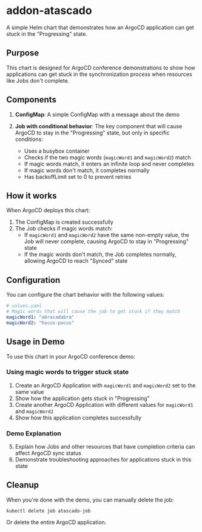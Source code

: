 # addon-atascado

A simple Helm chart that demonstrates how an ArgoCD application can get stuck in the "Progressing" state.

## Purpose

This chart is designed for ArgoCD conference demonstrations to show how applications can get stuck in the synchronization process when resources like Jobs don't complete.

## Components

1. **ConfigMap**: A simple ConfigMap with a message about the demo

2. **Job with conditional behavior**: The key component that will cause ArgoCD to stay in the "Progressing" state, but only in specific conditions:
   - Uses a busybox container
   - Checks if the two magic words (`magicWord1` and `magicWord2`) match
   - If magic words match, it enters an infinite loop and never completes
   - If magic words don't match, it completes normally
   - Has backoffLimit set to 0 to prevent retries

## How it works

When ArgoCD deploys this chart:
1. The ConfigMap is created successfully
2. The Job checks if magic words match:
   - If `magicWord1` and `magicWord2` have the same non-empty value, the Job will never complete, causing ArgoCD to stay in "Progressing" state
   - If the magic words don't match, the Job completes normally, allowing ArgoCD to reach "Synced" state

## Configuration

You can configure the chart behavior with the following values:

```yaml
# values.yaml
# Magic words that will cause the job to get stuck if they match
magicWord1: "abracadabra"
magicWord2: "hocus-pocus"
```

## Usage in Demo

To use this chart in your ArgoCD conference demo:

### Using magic words to trigger stuck state
1. Create an ArgoCD Application with `magicWord1` and `magicWord2` set to the same value
2. Show how the application gets stuck in "Progressing"
3. Create another ArgoCD Application with different values for `magicWord1` and `magicWord2`
4. Show how this application completes successfully

### Demo Explanation
5. Explain how Jobs and other resources that have completion criteria can affect ArgoCD sync status
6. Demonstrate troubleshooting approaches for applications stuck in this state

## Cleanup

When you're done with the demo, you can manually delete the job:
```
kubectl delete job atascado-job
```

Or delete the entire ArgoCD application.
